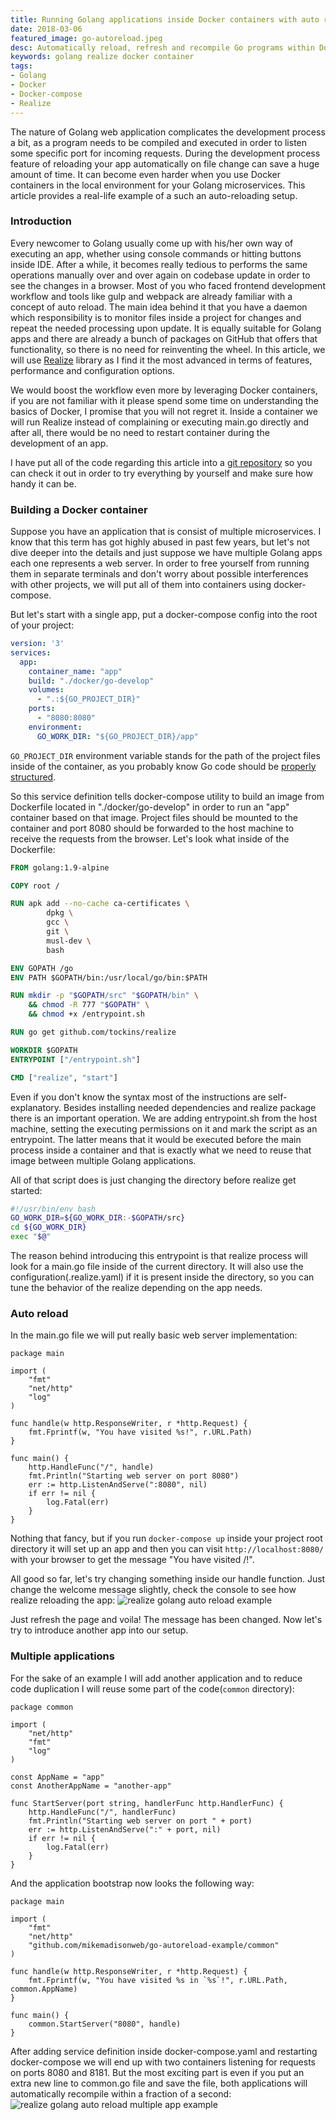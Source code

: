 ```yaml
---
title: Running Golang applications inside Docker containers with auto reload
date: 2018-03-06
featured_image: go-autoreload.jpeg
desc: Automatically reload, refresh and recompile Go programs within Docker containers
keywords: golang realize docker container
tags:
- Golang
- Docker
- Docker-compose
- Realize
---
```

The nature of Golang web application complicates the development process a bit, as a program needs to be compiled and executed in order to listen some specific port for incoming requests. During the development process feature of reloading your app automatically on file change can save a huge amount of time. It can become even harder when you use Docker containers in the local environment for your Golang microservices. This article provides a real-life example of a such an auto-reloading setup.
<!--more-->
### Introduction
Every newcomer to Golang usually come up with his/her own way of executing an app, whether using console commands or hitting buttons inside IDE. After a while, it becomes really tedious to performs the same operations manually over and over again on codebase update in order to see the changes in a browser. Most of you who faced frontend development workflow and tools like gulp and webpack are already familiar with a concept of auto reload. The main idea behind it that you have a daemon which responsibility is to monitor files inside a project for changes and repeat the needed processing upon update. It is equally suitable for Golang apps and there are already a bunch of packages on GitHub that offers that functionality, so there is no need for reinventing the wheel. In this article, we will use [Realize](https://gorealize.io/) library as I find it the most advanced in terms of features, performance and configuration options.
 
We would boost the workflow even more by leveraging Docker containers, if you are not familiar with it please spend some time on understanding the basics of Docker, I promise that you will not regret it. Inside a container we will run Realize instead of complaining or executing main.go directly and after all, there would be no need to restart container during the development of an app.
 
I have put all of the code regarding this article into a [git repository](https://github.com/mikemadisonweb/go-autoreload-example) so you can check it out in order to try everything by yourself and make sure how handy it can be.

### Building a Docker container
Suppose you have an application that is consist of multiple microservices. I know that this term has got highly abused in past few years, but let's not dive deeper into the details and just suppose we have multiple Golang apps each one represents a web server. In order to free yourself from running them in separate terminals and don't worry about possible interferences
with other projects, we will put all of them into containers using docker-compose.

But let's start with a single app, put a docker-compose config into the root of your project:
```yaml
version: '3'
services:
  app:
    container_name: "app"
    build: "./docker/go-develop"
    volumes:
      - ".:${GO_PROJECT_DIR}"
    ports:
      - "8080:8080"
    environment:
      GO_WORK_DIR: "${GO_PROJECT_DIR}/app"
```
`GO_PROJECT_DIR` environment variable stands for the path of the project files inside of the container, as you probably know Go code should be [properly structured](https://golang.org/doc/code.html).

So this service definition tells docker-compose utility to build an image from Dockerfile located in "./docker/go-develop" in order to run an "app" container based on that image. Project files should be mounted to the container and port 8080 should be forwarded to the host machine to receive the requests from the browser. Let's look what inside of the Dockerfile:
```Dockerfile
FROM golang:1.9-alpine

COPY root /

RUN apk add --no-cache ca-certificates \
        dpkg \
        gcc \
        git \
        musl-dev \
        bash

ENV GOPATH /go
ENV PATH $GOPATH/bin:/usr/local/go/bin:$PATH

RUN mkdir -p "$GOPATH/src" "$GOPATH/bin" \
    && chmod -R 777 "$GOPATH" \
    && chmod +x /entrypoint.sh

RUN go get github.com/tockins/realize

WORKDIR $GOPATH
ENTRYPOINT ["/entrypoint.sh"]

CMD ["realize", "start"]
```
Even if you don't know the syntax most of the instructions are self-explanatory. Besides installing needed dependencies and realize package there is an important operation. We are adding entrypoint.sh from the host machine, setting the executing permissions on it and mark the script as an entrypoint. The latter means that it would be executed before the main process inside a container and that is exactly what we need to reuse that image between multiple Golang applications.

All of that script does is just changing the directory before realize get started:
```bash
#!/usr/bin/env bash
GO_WORK_DIR=${GO_WORK_DIR:-$GOPATH/src}
cd ${GO_WORK_DIR}
exec "$@"
```
The reason behind introducing this entrypoint is that realize process will look for a main.go file inside of the current directory. It will also use the configuration(.realize.yaml) if it is present inside the directory, so you can tune the behavior of the realize depending on the app needs.

### Auto reload
In the main.go file we will put really basic web server implementation:
```golang
package main

import (
    "fmt"
    "net/http"
    "log"
)

func handle(w http.ResponseWriter, r *http.Request) {
    fmt.Fprintf(w, "You have visited %s!", r.URL.Path)
}

func main() {
    http.HandleFunc("/", handle)
    fmt.Println("Starting web server on port 8080")
    err := http.ListenAndServe(":8080", nil)
    if err != nil {
        log.Fatal(err)
    }
}
```
Nothing that fancy, but if you run `docker-compose up` inside your project root directory it will set up an app and then you can visit `http://localhost:8080/` with your browser to get the message "You have visited /!". 

All good so far, let's try changing something inside our handle function. Just change the welcome message slightly, check the console to see how realize reloading the app:
![realize golang auto reload example](go-autoreload-1.png)

Just refresh the page and voila! The message has been changed. Now let's try to introduce another app into our setup.

### Multiple applications
For the sake of an example I will add another application and to reduce code duplication I will reuse some part of the code(`common` directory):
```golang
package common

import (
    "net/http"
    "fmt"
    "log"
)

const AppName = "app"
const AnotherAppName = "another-app"

func StartServer(port string, handlerFunc http.HandlerFunc) {
    http.HandleFunc("/", handlerFunc)
    fmt.Println("Starting web server on port " + port)
    err := http.ListenAndServe(":" + port, nil)
    if err != nil {
        log.Fatal(err)
    }
}
```
And the application bootstrap now looks the following way:
```golang
package main

import (
    "fmt"
    "net/http"
    "github.com/mikemadisonweb/go-autoreload-example/common"
)

func handle(w http.ResponseWriter, r *http.Request) {
    fmt.Fprintf(w, "You have visited %s in `%s`!", r.URL.Path, common.AppName)
}

func main() {
    common.StartServer("8080", handle)
}
```
After adding service definition inside docker-compose.yaml and restarting docker-compose we will end up with two containers listening for requests on ports 8080 and 8181. But the most exciting part is even if you put an extra new line to common.go file and save the file, both applications will automatically recompile within a fraction of a second:
![realize golang auto reload multiple app example](go-autoreload-2.png)
